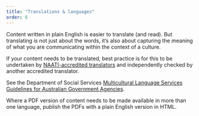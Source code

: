 ```yaml
---
title: "Translations & languages"
order: 6
---
```


Content written in plain English is easier to translate (and read). But translating is not just about the words, it’s also about capturing the meaning of what you are communicating within the context of a culture.

If your content needs to be translated, best practice is for this to be undertaken by [NAATI-accredited translators](https://www.naati.com.au/) and independently checked by another accredited translator.

See the Department of Social Services [Multicultural Language Services Guidelines for Australian Government Agencies](https://www.dss.gov.au/settlement-and-multicultural-affairs/programs-policy/multicultural-access-and-equity/multicultural-access-and-equity-resources).

Where a PDF version of content needs to be made available in more than one language, publish the PDFs with a plain English version in HTML.
